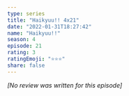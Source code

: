 ```yaml
---
type: series
title: "Haikyuu!! 4x21"
date: "2022-01-31T18:27:42"
name: "Haikyuu!!"
season: 4
episode: 21
rating: 3
ratingEmoji: "⭐️⭐️⭐️"
share: false
---
```


*[No review was written for this episode]*
